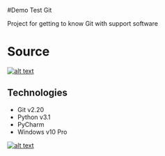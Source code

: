 #Demo Test Git

Project for getting to know Git with support software
# Source
[![alt text](https://jaktestowac.pl/wp-content/uploads/2018/03/logo-v3.png)](https://jaktestowac.pl/)

## Technologies

- Git v2.20
- Python v3.1
- PyCharm
- Windows v10 Pro

[![alt text](https://jaktestowac.pl/wp-content/uploads/2017/10/git-landing-v3-430x297.jpg)](https://jaktestowac.pl/git/)







